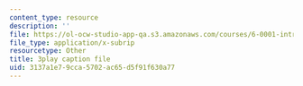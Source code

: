 ```yaml
---
content_type: resource
description: ''
file: https://ol-ocw-studio-app-qa.s3.amazonaws.com/courses/6-0001-introduction-to-computer-science-and-programming-in-python-fall-2016/3137a1e79cca5702ac65d5f91f630a77_0Whyfs88TYE.vtt
file_type: application/x-subrip
resourcetype: Other
title: 3play caption file
uid: 3137a1e7-9cca-5702-ac65-d5f91f630a77
---
```

